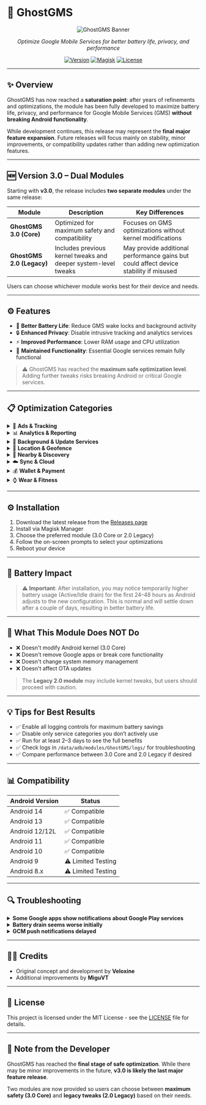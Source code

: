 # 👻 GhostGMS

<div align="center">

![GhostGMS Banner](https://raw.githubusercontent.com/veloxineology/GhostGMS/main/docs/banner.png)

*Optimize Google Mobile Services for better battery life, privacy, and performance*

[![Version](https://img.shields.io/badge/Version-3.0-brightgreen.svg)](https://github.com/veloxineology/GhostGMS/releases)
[![Magisk](https://img.shields.io/badge/Magisk-20%2B-00B0FF.svg)](https://github.com/topjohnwu/Magisk)
[![License](https://img.shields.io/badge/License-MIT-blue.svg)](LICENSE)

</div>

---

## ✨ Overview

GhostGMS has now reached a **saturation point**: after years of refinements and optimizations, the module has been fully developed to maximize battery life, privacy, and performance for Google Mobile Services (GMS) **without breaking Android functionality**.  

While development continues, this release may represent the **final major feature expansion**. Future releases will focus mainly on stability, minor improvements, or compatibility updates rather than adding new optimization features.

---

## 🆕 Version 3.0 – Dual Modules

Starting with **v3.0**, the release includes **two separate modules** under the same release:

| Module | Description | Key Differences |
|--------|-------------|----------------|
| **GhostGMS 3.0 (Core)** | Optimized for maximum safety and compatibility | Focuses on GMS optimizations without kernel modifications |
| **GhostGMS 2.0 (Legacy)** | Includes previous kernel tweaks and deeper system-level tweaks | May provide additional performance gains but could affect device stability if misused |

Users can choose whichever module works best for their device and needs.

---

## ⚙️ Features

- 🔋 **Better Battery Life**: Reduce GMS wake locks and background activity  
- 🔒 **Enhanced Privacy**: Disable intrusive tracking and analytics services  
- ⚡ **Improved Performance**: Lower RAM usage and CPU utilization  
- 📱 **Maintained Functionality**: Essential Google services remain fully functional  

> ⚠️ GhostGMS has reached the **maximum safe optimization level**. Adding further tweaks risks breaking Android or critical Google services.

---

## 📋 Optimization Categories

<details>
<summary>🛑 <b>Ads & Tracking</b></summary>
<p>Disable advertising identifiers and tracking capabilities</p>
</details>

<details>
<summary>📊 <b>Analytics & Reporting</b></summary>
<p>Reduce data collection and analytics services</p>
</details>

<details>
<summary>🔄 <b>Background & Update Services</b></summary>
<p>Limit background operations and automatic updates</p>
</details>

<details>
<summary>📍 <b>Location & Geofence</b></summary>
<p>Control location tracking and geofencing services</p>
</details>

<details>
<summary>📡 <b>Nearby & Discovery</b></summary>
<p>Manage nearby device detection and casting</p>
</details>

<details>
<summary>☁️ <b>Sync & Cloud</b></summary>
<p>Adjust account synchronization and cloud storage</p>
</details>

<details>
<summary>💰 <b>Wallet & Payment</b></summary>
<p>Toggle payment and wallet-related services</p>
</details>

<details>
<summary>⌚ <b>Wear & Fitness</b></summary>
<p>Control wearable and fitness tracking features</p>
</details>

---

## ⚙️ Installation

1. Download the latest release from the [Releases page](https://github.com/veloxineology/GhostGMS/releases)  
2. Install via Magisk Manager  
3. Choose the preferred module (3.0 Core or 2.0 Legacy)  
4. Follow the on-screen prompts to select your optimizations  
5. Reboot your device  

---

## 🔋 Battery Impact

> ⚠️ **Important**: After installation, you may notice temporarily higher battery usage (Active/Idle drain) for the first 24–48 hours as Android adjusts to the new configuration. This is normal and will settle down after a couple of days, resulting in better battery life.  

---

## 🚫 What This Module Does NOT Do

- ❌ Doesn't modify Android kernel (3.0 Core)  
- ❌ Doesn't remove Google apps or break core functionality  
- ❌ Doesn't change system memory management  
- ❌ Doesn't affect OTA updates  

> The **Legacy 2.0 module** may include kernel tweaks, but users should proceed with caution.

---

## 💡 Tips for Best Results

- ✅ Enable all logging controls for maximum battery savings  
- ✅ Disable only service categories you don’t actively use  
- ✅ Run for at least 2–3 days to see the full benefits  
- ✅ Check logs in `/data/adb/modules/GhostGMS/logs/` for troubleshooting  
- ✅ Compare performance between 3.0 Core and 2.0 Legacy if desired  

---

## 📊 Compatibility

| Android Version | Status |
|-----------------|--------|
| Android 14      | ✅ Compatible |
| Android 13      | ✅ Compatible |
| Android 12/12L  | ✅ Compatible |
| Android 11      | ✅ Compatible |
| Android 10      | ✅ Compatible |
| Android 9       | ⚠️ Limited Testing |
| Android 8.x     | ⚠️ Limited Testing |

---

## 🔍 Troubleshooting

<details>
<summary><b>Some Google apps show notifications about Google Play services</b></summary>
<p>This is normal and safe to ignore. Essential functionality still works.</p>
</details>

<details>
<summary><b>Battery drain seems worse initially</b></summary>
<p>Wait 24–48 hours for Android to adjust. Initial reconfiguration may temporarily increase battery usage.</p>
</details>

<details>
<summary><b>GCM push notifications delayed</b></summary>
<p>Enable the "Sync" category during installation if you rely heavily on timely notifications.</p>
</details>

---

## 👨‍💻 Credits

- Original concept and development by **Veloxine**  
- Additional improvements by **MiguVT**  

---

## 📄 License

This project is licensed under the MIT License - see the [LICENSE](LICENSE) file for details.

---

## 📝 Note from the Developer

GhostGMS has reached the **final stage of safe optimization**. While there may be minor improvements in the future, **v3.0 is likely the last major feature release**.  

Two modules are now provided so users can choose between **maximum safety (3.0 Core)** and **legacy tweaks (2.0 Legacy)** based on their needs.